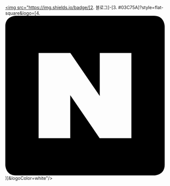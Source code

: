 <a href="[1. https://blog.naver.com/smsjh2004 url]" target="_blank"><img src="https://img.shields.io/badge/[2. 블로그]-[3. #03C75A]?style=flat-square&logo=[4. <svg role="img" viewBox="0 0 24 24" xmlns="http://www.w3.org/2000/svg"><title>Naver</title><path d="M1.6 0S0 0 0 1.6v20.8S0 24 1.6 24h20.8s1.6 0 1.6-1.6V1.6S24 0 22.4 0zm3.415 5.6h4.78l4.425 6.458V5.6h4.765v12.8h-4.78L9.78 11.943V18.4H5.015Z"/></svg>)]&logoColor=white"/></a>
